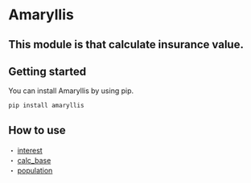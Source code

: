 # Amaryllis

## This module is that calculate insurance value.

## Getting started  

You can install Amaryllis by using pip.  

```
pip install amaryllis
```

## How to use  
・ [interest](/docs/interest.md)  
・ [calc_base](/docs/calc_base.md)  
・ [population](/docs/population.md)













